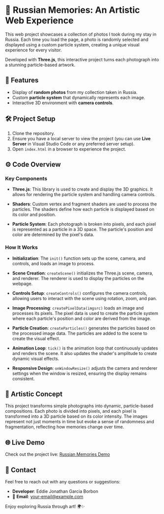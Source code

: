 # 🎨 Russian Memories: An Artistic Web Experience

This web project showcases a collection of photos I took during my stay in Russia. Each time you load the page, a photo is randomly selected and displayed using a custom particle system, creating a unique visual experience for every visitor.

Developed with **Three.js**, this interactive project turns each photograph into a stunning particle-based artwork.

## 🌟 Features
- Display of **random photos** from my collection taken in Russia.
- Custom **particle system** that dynamically represents each image.
- Interactive 3D environment with **camera controls**.

## 🛠️ Project Setup

1. Clone the repository.
2. Ensure you have a local server to view the project (you can use **Live Server** in Visual Studio Code or any preferred server setup).
3. Open `index.html` in a browser to experience the project.

## ⚙️ Code Overview

### Key Components

- **Three.js**: This library is used to create and display the 3D graphics. It allows for rendering the particle system and handling camera controls.

- **Shaders**: Custom vertex and fragment shaders are used to process the particles. The shaders define how each particle is displayed based on its color and position.

- **Particle System**: Each photograph is broken into pixels, and each pixel is represented as a particle in a 3D space. The particle's position and color are determined by the pixel's data.

### How It Works

- **Initialization**:
  The `init()` function sets up the scene, camera, and controls, and loads an image to process.

- **Scene Creation**:
  `createScene()` initializes the Three.js scene, camera, and renderer. The renderer is used to display the particles on the webpage.

- **Controls Setup**:
  `createControls()` configures the camera controls, allowing users to interact with the scene using rotation, zoom, and pan.

- **Image Processing**:
  `createPixelData(imgsrc)` loads an image and processes its pixels. The pixel data is used to create the particle system where each particle's position and color are derived from the image.

- **Particle Creation**:
  `createParticles()` generates the particles based on the processed image data. The particles are added to the scene to create the visual effect.

- **Animation Loop**:
  `tick()` is the animation loop that continuously updates and renders the scene. It also updates the shader's amplitude to create dynamic visual effects.

- **Responsive Design**:
  `onWindowResize()` adjusts the camera and renderer settings when the window is resized, ensuring the display remains consistent.

## 🎨 Artistic Concept

This project transforms simple photographs into dynamic, particle-based compositions. Each photo is divided into pixels, and each pixel is transformed into a 3D particle based on its color intensity. The images represent not just moments in time but evoke a sense of randomness and fragmentation, reflecting how memories change over time.

## 🌐 Live Demo

Check out the project live: [Russian Memories Demo](https://eddieborbon.com/russian_landscapes/index.html)

## 📧 Contact

Feel free to reach out with any questions or suggestions:

- **Developer**: Eddie Jonathan Garcia Borbon
- 📧 **Email**: [your-email@example.com](mailto:your-email@example.com)

Enjoy exploring Russia through art! 🌍✨
